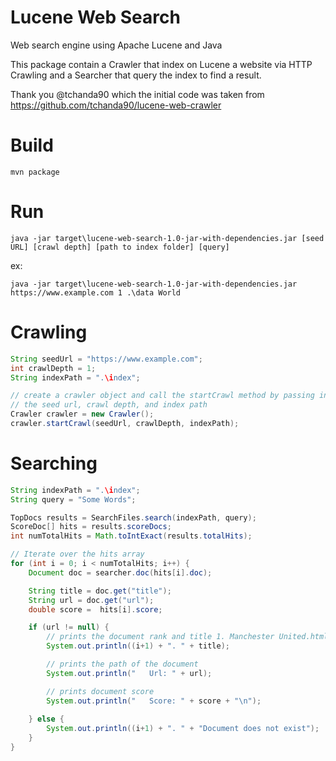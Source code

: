 # Lucene Web Search

Web search engine using Apache Lucene and Java

This package contain a Crawler that index on Lucene a website via HTTP Crawling and a Searcher that query the index to find a result.

Thank you @tchanda90 which the initial code was taken from https://github.com/tchanda90/lucene-web-crawler

# Build

```
mvn package
```

# Run

```
java -jar target\lucene-web-search-1.0-jar-with-dependencies.jar [seed URL] [crawl depth] [path to index folder] [query]
```

ex:

```
java -jar target\lucene-web-search-1.0-jar-with-dependencies.jar https://www.example.com 1 .\data World
```

# Crawling

```java
String seedUrl = "https://www.example.com";
int crawlDepth = 1;
String indexPath = ".\index";

// create a crawler object and call the startCrawl method by passing in
// the seed url, crawl depth, and index path
Crawler crawler = new Crawler();
crawler.startCrawl(seedUrl, crawlDepth, indexPath);
```

# Searching

```java
String indexPath = ".\index";
String query = "Some Words";

TopDocs results = SearchFiles.search(indexPath, query);
ScoreDoc[] hits = results.scoreDocs;
int numTotalHits = Math.toIntExact(results.totalHits);

// Iterate over the hits array
for (int i = 0; i < numTotalHits; i++) {
	Document doc = searcher.doc(hits[i].doc);

	String title = doc.get("title");
	String url = doc.get("url");
	double score = 	hits[i].score;

	if (url != null) {
		// prints the document rank and title 1. Manchester United.html
		System.out.println((i+1) + ". " + title);

		// prints the path of the document
		System.out.println("   Url: " + url);

		// prints document score
		System.out.println("   Score: " + score + "\n");
		
	} else {
		System.out.println((i+1) + ". " + "Document does not exist");
	}
}
```